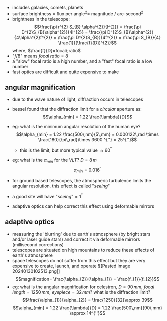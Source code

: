 - includes galaxies, comets, planets
- surface brightness $=$ flux per angle$^{2} =$ magnitude / arc-second$^{2}$
- brightness in the telescope: $$\frac{\pi r^{2} S_{B} \alpha^{2}}{l^{2}} = \frac{\pi D^{2}S_{B}\alpha^{2}}{4l^{2}} = \frac{\pi D^{2}S_{B}\alpha^{2}}{4\alpha^{2}f^{2}} = \frac{\pi D^{2}S_{B}}{4f^{2}} = \frac{\pi S_{B}}{4} \frac{1}{(\frac{f}{D})^{2}}$$
	where, $\frac{f}{D}=focal\;ratio$ 
- "$f/8$" means $focal\;ratio=8$
- a "slow" focal ratio is a high number, and a "fast" focal ratio is a low number
- fast optics are difficult and quite expensive to make
## angular magnification
- due to the wave nature of light, diffraction occurs in telescopes
- bessel found that the diffraction limit for a *circular* aperture as: $$\alpha_{min} = 1.22 \frac{\lambda}{D}$$

- eg: what is the minimum angular resolution of the human eye?
	$$\alpha_{min} = 1.22 \frac{500\,nm}{5\,mm} = 0.000122\,rad \times \frac{180}{\pi\,rad}\times 3600 ^{''} = 25^{''}$$
	- this is the limit, but more typical value $\approx 60^{''}$

- eg: what is the $\alpha_{min}$ for the *VLT*?
		$D=8\,m$
	$$\alpha_{min} = 0.016^{''}$$

- for ground based telescopes, the atmospheric turbulence limits the angular resolution. this effect is called "*seeing*"
- a good site will have "*seeing*"$=1^{''}$
- adaptive optics can help correct this effect using deformable mirrors
## adaptive optics
- measuring the 'blurring' due to earth's atmosphere (by bright stars and/or laser guide stars) and correct it via deformable mirrors (millisecond corrections)
- telescopes are situated on high mountains to reduce these effects of earth's atmosphere 
- space telescopes do not suffer from this effect but they are very expensive to create, launch, and operate
![[Pasted image 20240130102513.png]]
$$magnification= \frac{\alpha_{2}}{\alpha_{1}} = \frac{f_{1}}{f_{2}}$$
- eg: what is the angular magnification for celestron, $D=90\,mm$, ${} focal\,length=1250\,mm {}$, $eyepiece=32\,mm$? what is the diffraction limit?
	$$\frac{\alpha_{1}}{\alpha_{2}} = \frac{1250}{32}\approx 39$$
	$$\alpha_{min} = 1.22 \frac{\lambda}{D} = 1.22 \frac{500\,nm}{90\,mm} \approx 14^{''}$$
	
